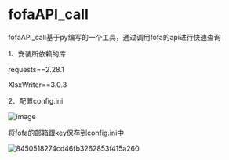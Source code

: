 # fofaAPI_call

fofaAPI_call基于py编写的一个工具，通过调用fofa的api进行快速查询

1、安装所依赖的库

requests==2.28.1

XlsxWriter==3.0.3

2、配置config.ini

![image](https://user-images.githubusercontent.com/96215214/198879845-f968690d-ce6c-45cc-9f67-65d1fd822f10.png)

将fofa的邮箱跟key保存到config.ini中

![8450518274cd46fb3262853f415a260](https://user-images.githubusercontent.com/96215214/198879900-0decf03d-abd5-4fc2-aea1-f48b846db973.jpg)
